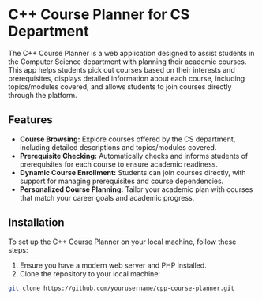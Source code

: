 # C++ Course Planner for CS Department

The C++ Course Planner is a web application designed to assist students in the Computer Science department with planning their academic courses. This app helps students pick out courses based on their interests and prerequisites, displays detailed information about each course, including topics/modules covered, and allows students to join courses directly through the platform.

## Features

- **Course Browsing:** Explore courses offered by the CS department, including detailed descriptions and topics/modules covered.
- **Prerequisite Checking:** Automatically checks and informs students of prerequisites for each course to ensure academic readiness.
- **Dynamic Course Enrollment:** Students can join courses directly, with support for managing prerequisites and course dependencies.
- **Personalized Course Planning:** Tailor your academic plan with courses that match your career goals and academic progress.

## Installation

To set up the C++ Course Planner on your local machine, follow these steps:

1. Ensure you have a modern web server and PHP installed.
2. Clone the repository to your local machine:

```bash
git clone https://github.com/yourusername/cpp-course-planner.git

